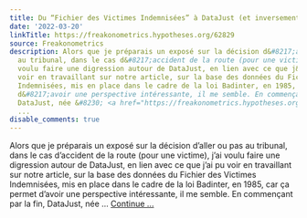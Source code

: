 ```yaml
---
title: Du “Fichier des Victimes Indemnisées” à DataJust (et inversement)
date: '2022-03-20'
linkTitle: https://freakonometrics.hypotheses.org/62829
source: Freakonometrics
description: Alors que je préparais un exposé sur la décision d&#8217;aller ou pas
  au tribunal, dans le cas d&#8217;accident de la route (pour une victime), j&#8217;ai
  voulu faire une digression autour de DataJust, en lien avec ce que j&#8217;ai pu
  voir en travaillant sur notre article, sur la base des données du Fichier des Victimes
  Indemnisées, mis en place dans le cadre de la loi Badinter, en 1985, car ça permet
  d&#8217;avoir une perspective intéressante, il me semble. En commençant par la fin,
  DataJust, née &#8230; <a href="https://freakonometrics.hypotheses.org/62829" class="more-link">Continue
  ...
disable_comments: true
---
```

Alors que je préparais un exposé sur la décision d&#8217;aller ou pas au tribunal, dans le cas d&#8217;accident de la route (pour une victime), j&#8217;ai voulu faire une digression autour de DataJust, en lien avec ce que j&#8217;ai pu voir en travaillant sur notre article, sur la base des données du Fichier des Victimes Indemnisées, mis en place dans le cadre de la loi Badinter, en 1985, car ça permet d&#8217;avoir une perspective intéressante, il me semble. En commençant par la fin, DataJust, née &#8230; <a href="https://freakonometrics.hypotheses.org/62829" class="more-link">Continue ...
